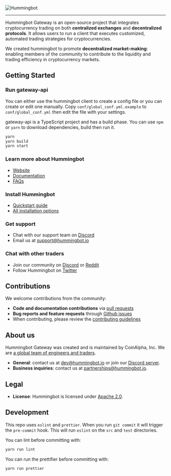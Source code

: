 ![Hummingbot](https://i.ibb.co/X5zNkKw/blacklogo-with-text.png)

----

Hummingbot Gateway is an open-source project that integrates cryptocurrency trading on both **centralized exchanges** and **decentralized protocols**. It allows users to run a client that executes customized, automated trading strategies for cryptocurrencies.

We created hummingbot to promote **decentralized market-making**: enabling members of the community to contribute to the liquidity and trading efficiency in cryptocurrency markets.

## Getting Started

### Run gateway-api

You can either use the hummingbot client to create a config file or you can 
create or edit one manually. Copy `conf/global_conf.yml.example` to 
`conf/global_conf.yml` then edit the file with your settings.

gateway-api is a TypeScript project and has a build phase. You can use `npm`
or `yarn` to download dependencies, build then run it.


```bash
yarn
yarn build
yarn start
```

### Learn more about Hummingbot

- [Website](https://hummingbot.io)
- [Documentation](https://docs.hummingbot.io)
- [FAQs](https://docs.hummingbot.io/faq/)

### Install Hummingbot

- [Quickstart guide](https://docs.hummingbot.io/quickstart/)
- [All installation options](https://docs.hummingbot.io/installation/overview/)

### Get support
- Chat with our support team on [Discord](https://discord.hummingbot.io)
- Email us at support@hummingbot.io

### Chat with other traders
- Join our community on [Discord](https://discord.coinalpha.com) or [Reddit](https://www.reddit.com/r/Hummingbot/)
- Follow Hummingbot on [Twitter](https://twitter.com/hummingbot_io)

## Contributions

We welcome contributions from the community:
- **Code and documentation contributions** via [pull requests](https://github.com/CoinAlpha/gateway-api/pulls)
- **Bug reports and feature requests** through [Github issues](https://github.com/CoinAlpha/gateway-api/issues)
- When contributing, please review the [contributing guidelines](CONTRIBUTING.md)

## About us

Hummingbot Gateway was created and is maintained by CoinAlpha, Inc. We are [a global team of engineers and traders](https://hummingbot.io/about/).

- **General**: contact us at [dev@hummingbot.io](mailto:dev@hummingbot.io) or join our [Discord server](https://discord.hummingbot.io).
- **Business inquiries**: contact us at [partnerships@hummingbot.io](mailto:partnerships@hummingbot.io).

## Legal

- **License**: Hummingbot is licensed under [Apache 2.0](./LICENSE).

## Development

This repo uses `eslint` and `prettier`. When you run `git commit` it will trigger the `pre-commit` hook.
This will run `eslint` on the `src` and `test` directories.

You can lint before committing with:

```bash
yarn run lint
```

You can run the prettifier before committing with:

```bash
yarn run prettier
```
